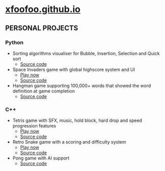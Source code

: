 # [xfoofoo.github.io](https://xfoofoo.github.io)

## PERSONAL PROJECTS
### Python
- Sorting algorithms visualiser for Bubble, Insertion, Selection and Quick sort
  - [Source code](https://github.com/xFooFoo/Sorting-Algorithm-Visualizer)
- Space Invaders game with global highscore system and UI
  - [Play now](https://spacemonster.netlify.app)
  - [Source code](https://github.com/xFooFoo/Space-Invaders)
- Hangman game supporting 100,000+ words that showed the word definition at game completion
  - [Source code](https://github.com/xFooFoo/Hangman) <br>


### C++
- Tetris game with SFX, music, hold block, hard drop and speed progression features
  - [Play now](https://arcade-tetris.netlify.app/)
  - [Source code](https://github.com/xFooFoo/Tetris)
- Retro Snake game with a scoring and difficulty system
  - [Play now](https://retro-snake.netlify.app/)
  - [Source code](https://github.com/xFooFoo/Retro-Snake)
- Pong game with AI support
  - [Source code](https://github.com/xFooFoo/Pong-Game)



